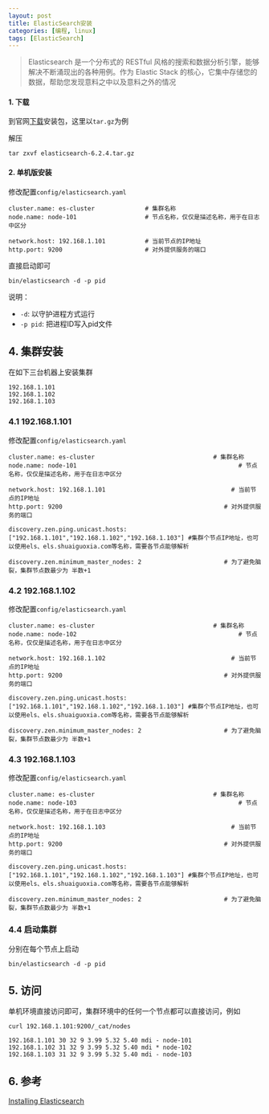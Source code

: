```yaml
---
layout: post
title: ElasticSearch安装
categories: [编程, linux]
tags: [ElasticSearch]
---
```



> Elasticsearch 是一个分布式的 RESTful 风格的搜索和数据分析引擎，能够解决不断涌现出的各种用例。作为 Elastic Stack 的核心，它集中存储您的数据，帮助您发现意料之中以及意料之外的情况

#### 1. 下载

到官网[下载](https://www.elastic.co/cn/downloads/elasticsearch)安装包，这里以`tar.gz`为例

解压
```
tar zxvf elasticsearch-6.2.4.tar.gz

```

#### 2. 单机版安装

修改配置`config/elasticsearch.yaml`

```
cluster.name: es-cluster              # 集群名称
node.name: node-101                   # 节点名称，仅仅是描述名称，用于在日志中区分

network.host: 192.168.1.101           # 当前节点的IP地址
http.port: 9200                       # 对外提供服务的端口

```

直接启动即可

```
bin/elasticsearch -d -p pid
```

说明：

* `-d`: 以守护进程方式运行
* `-p pid`: 把进程ID写入pid文件

## 4. 集群安装
在如下三台机器上安装集群

```
192.168.1.101
192.168.1.102
192.168.1.103
```


### 4.1 192.168.1.101
修改配置`config/elasticsearch.yaml`

```
cluster.name: es-cluster                                 # 集群名称
node.name: node-101                                             # 节点名称，仅仅是描述名称，用于在日志中区分

network.host: 192.168.1.101                                   # 当前节点的IP地址
http.port: 9200                                             # 对外提供服务的端口

discovery.zen.ping.unicast.hosts: ["192.168.1.101","192.168.1.102","192.168.1.103"] #集群个节点IP地址，也可以使用els、els.shuaiguoxia.com等名称，需要各节点能够解析

discovery.zen.minimum_master_nodes: 2                       # 为了避免脑裂，集群节点数最少为 半数+1
```

### 4.2 192.168.1.102
修改配置`config/elasticsearch.yaml`

```
cluster.name: es-cluster                                 # 集群名称
node.name: node-102                                             # 节点名称，仅仅是描述名称，用于在日志中区分

network.host: 192.168.1.102                                   # 当前节点的IP地址
http.port: 9200                                             # 对外提供服务的端口

discovery.zen.ping.unicast.hosts: ["192.168.1.101","192.168.1.102","192.168.1.103"] #集群个节点IP地址，也可以使用els、els.shuaiguoxia.com等名称，需要各节点能够解析

discovery.zen.minimum_master_nodes: 2                       # 为了避免脑裂，集群节点数最少为 半数+1
```


### 4.3 192.168.1.103
修改配置`config/elasticsearch.yaml`

```
cluster.name: es-cluster                                 # 集群名称
node.name: node-103                                             # 节点名称，仅仅是描述名称，用于在日志中区分

network.host: 192.168.1.103                                   # 当前节点的IP地址
http.port: 9200                                             # 对外提供服务的端口

discovery.zen.ping.unicast.hosts: ["192.168.1.101","192.168.1.102","192.168.1.103"] #集群个节点IP地址，也可以使用els、els.shuaiguoxia.com等名称，需要各节点能够解析

discovery.zen.minimum_master_nodes: 2                       # 为了避免脑裂，集群节点数最少为 半数+1
```

### 4.4 启动集群

分别在每个节点上启动

```
bin/elasticsearch -d -p pid
```

## 5. 访问

单机环境直接访问即可，集群环境中的任何一个节点都可以直接访问，例如

```
curl 192.168.1.101:9200/_cat/nodes

192.168.1.101 30 32 9 3.99 5.32 5.40 mdi - node-101
192.168.1.102 31 32 9 3.99 5.32 5.40 mdi * node-102
192.168.1.103 31 32 9 3.99 5.32 5.40 mdi - node-103
```

## 6. 参考

[Installing Elasticsearch](https://www.elastic.co/guide/en/elasticsearch/reference/current/install-elasticsearch.html)